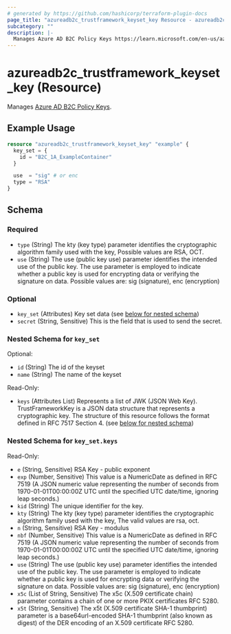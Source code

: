 ```yaml
---
# generated by https://github.com/hashicorp/terraform-plugin-docs
page_title: "azureadb2c_trustframework_keyset_key Resource - azureadb2c"
subcategory: ""
description: |-
  Manages Azure AD B2C Policy Keys https://learn.microsoft.com/en-us/azure/active-directory-b2c/policy-keys-overview?pivots=b2c-custom-policy.
---
```


# azureadb2c_trustframework_keyset_key (Resource)

Manages [Azure AD B2C Policy Keys](https://learn.microsoft.com/en-us/azure/active-directory-b2c/policy-keys-overview?pivots=b2c-custom-policy).

## Example Usage

```terraform
resource "azureadb2c_trustframework_keyset_key" "example" {
  key_set = {
    id = "B2C_1A_ExampleContainer"
  }

  use  = "sig" # or enc
  type = "RSA"
}
```

<!-- schema generated by tfplugindocs -->
## Schema

### Required

- `type` (String) The kty (key type) parameter identifies the cryptographic algorithm family used with the key, Possible values are RSA, OCT.
- `use` (String) The use (public key use) parameter identifies the intended use of the public key. The use parameter is employed to indicate whether a public key is used for encrypting data or verifying the signature on data. Possible values are: sig (signature), enc (encryption)

### Optional

- `key_set` (Attributes) Key set data (see [below for nested schema](#nestedatt--key_set))
- `secret` (String, Sensitive) This is the field that is used to send the secret.

<a id="nestedatt--key_set"></a>
### Nested Schema for `key_set`

Optional:

- `id` (String) The id of the keyset
- `name` (String) The name of the keyset

Read-Only:

- `keys` (Attributes List) Represents a list of JWK (JSON Web Key). TrustFrameworkKey is a JSON data structure that represents a cryptographic key. The structure of this resource follows the format defined in RFC 7517 Section 4. (see [below for nested schema](#nestedatt--key_set--keys))

<a id="nestedatt--key_set--keys"></a>
### Nested Schema for `key_set.keys`

Read-Only:

- `e` (String, Sensitive) RSA Key - public exponent
- `exp` (Number, Sensitive) This value is a NumericDate as defined in RFC 7519 (A JSON numeric value representing the number of seconds from 1970-01-01T00:00:00Z UTC until the specified UTC date/time, ignoring leap seconds.)
- `kid` (String) The unique identifier for the key.
- `kty` (String) The kty (key type) parameter identifies the cryptographic algorithm family used with the key, The valid values are rsa, oct.
- `n` (String, Sensitive) RSA Key - modulus
- `nbf` (Number, Sensitive) This value is a NumericDate as defined in RFC 7519 (A JSON numeric value representing the number of seconds from 1970-01-01T00:00:00Z UTC until the specified UTC date/time, ignoring leap seconds.)
- `use` (String) The use (public key use) parameter identifies the intended use of the public key. The use parameter is employed to indicate whether a public key is used for encrypting data or verifying the signature on data. Possible values are: sig (signature), enc (encryption)
- `x5c` (List of String, Sensitive) The x5c (X.509 certificate chain) parameter contains a chain of one or more PKIX certificates RFC 5280.
- `x5t` (String, Sensitive) The x5t (X.509 certificate SHA-1 thumbprint) parameter is a base64url-encoded SHA-1 thumbprint (also known as digest) of the DER encoding of an X.509 certificate RFC 5280.
